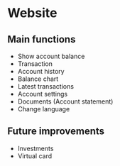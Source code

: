 # Website
## Main functions

- Show account balance
- Transaction
- Account history
- Balance chart
- Latest transactions
- Account settings
- Documents (Account statement)
- Change language

## Future improvements

- Investments
- Virtual card